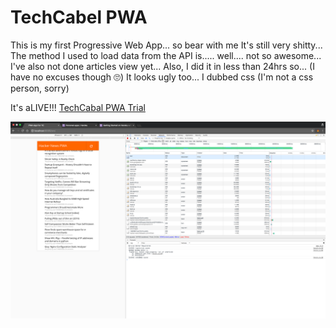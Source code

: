# TechCabel PWA

This is my first Progressive Web App... so bear with me
It's still very shitty... The method I used to load data from the API is..... well.... not so awesome...
I've also not done articles view yet...
Also, I did it in less than 24hrs so... (I have no excuses though 🙄) 
It looks ugly too... I dubbed css (I'm not a css person, sorry)

It's aLIVE!!! [TechCabal PWA Trial](https://tc-pwa.herokuapp.com/)

![alt text](https://github.com/jirevwe/Hacker-News-PWA/blob/master/Screen%20Shot.png "Demo")
